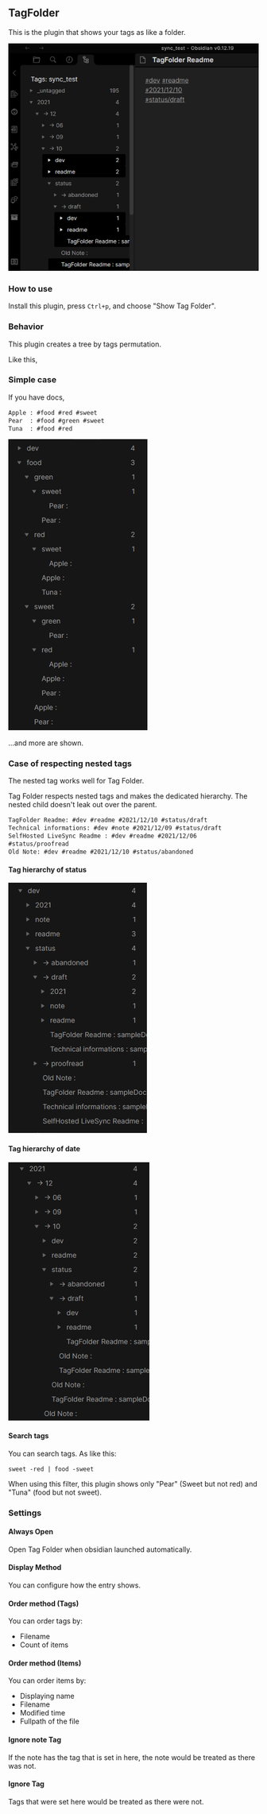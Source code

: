 ## TagFolder

This is the plugin that shows your tags as like a folder.

![screenshot](images/screenshot.png)

### How to use

Install this plugin, press `Ctrl+p`, and choose "Show Tag Folder".

### Behavior

This plugin creates a tree by tags permutation.

Like this,
### Simple case

If you have docs,
```
Apple : #food #red #sweet
Pear  : #food #green #sweet
Tuna  : #food #red
```
![](./images/simplecase.png)

...and more are shown.

### Case of respecting nested tags

The nested tag works well for Tag Folder.

Tag Folder respects nested tags and makes the dedicated hierarchy. The nested child doesn't leak out over the parent.

```
TagFolder Readme: #dev #readme #2021/12/10 #status/draft
Technical informations: #dev #note #2021/12/09 #status/draft
SelfHosted LiveSync Readme : #dev #readme #2021/12/06 #status/proofread
Old Note: #dev #readme #2021/12/10 #status/abandoned
```
#### Tag hierarchy of status

![](./images/respect-nestedtag-1.png)

#### Tag hierarchy of date

![](./images/respect-nestedtag-2.png)


#### Search tags
You can search tags. As like this:

```
sweet -red | food -sweet
```
When using this filter, this plugin shows only "Pear" (Sweet but not red) and "Tuna" (food but not sweet).

### Settings

#### Always Open

Open Tag Folder when obsidian launched automatically.

#### Display Method

You can configure how the entry shows.
#### Order method (Tags)

You can order tags by:
- Filename
- Count of items

#### Order method (Items)

You can order items by:
- Displaying name
- Filename
- Modified time
- Fullpath of the file

#### Ignore note Tag

If the note has the tag that is set in here, the note would be treated as there was not.

#### Ignore Tag

Tags that were set here would be treated as there were not.
